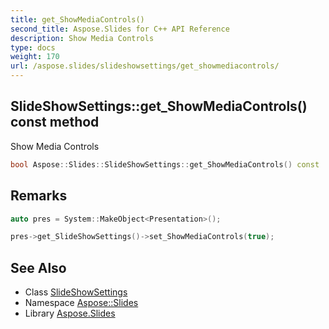 ```yaml
---
title: get_ShowMediaControls()
second_title: Aspose.Slides for C++ API Reference
description: Show Media Controls
type: docs
weight: 170
url: /aspose.slides/slideshowsettings/get_showmediacontrols/
---
```

## SlideShowSettings::get_ShowMediaControls() const method


Show Media Controls

```cpp
bool Aspose::Slides::SlideShowSettings::get_ShowMediaControls() const
```

## Remarks



```cpp
auto pres = System::MakeObject<Presentation>();

pres->get_SlideShowSettings()->set_ShowMediaControls(true);
```

## See Also

* Class [SlideShowSettings](../)
* Namespace [Aspose::Slides](../../)
* Library [Aspose.Slides](../../../)